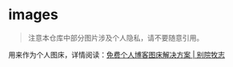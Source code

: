 # images
> 注意本仓库中部分图片涉及个人隐私，请不要随意引用。

用来作为个人图床，详情阅读：[免费个人博客图床解决方案 | 别院牧志](https://www.masantu.com/blog/2020-12-06/images-hosting/)
